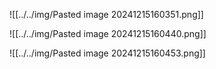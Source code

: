 ![[../../img/Pasted image 20241215160351.png]]

![[../../img/Pasted image 20241215160440.png]]

![[../../img/Pasted image 20241215160453.png]]